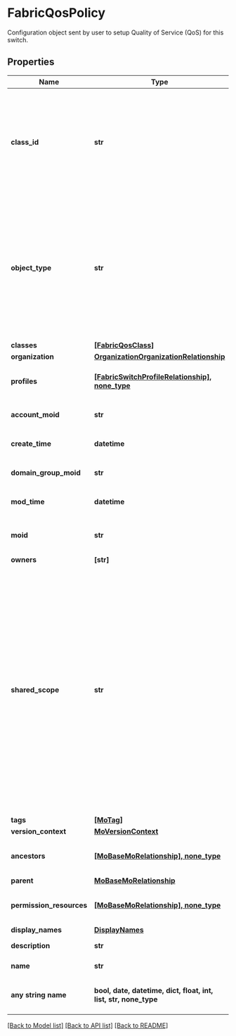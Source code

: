 # FabricQosPolicy

Configuration object sent by user to setup Quality of Service (QoS) for this switch.
## Properties
Name | Type | Description | Notes
------------ | ------------- | ------------- | -------------
**class_id** | **str** | The concrete type of this complex type. Its value must be the same as the &#39;objectType&#39; property. The OpenAPI document references this property as a discriminator value. | [readonly] 
**object_type** | **str** | The fully-qualified type of this managed object, i.e. the class name. This property is optional. The ObjectType is implied from the URL path. If specified, the value of objectType must match the class name specified in the URL path. | [readonly] 
**classes** | [**[FabricQosClass]**](FabricQosClass.md) |  | [optional] 
**organization** | [**OrganizationOrganizationRelationship**](OrganizationOrganizationRelationship.md) |  | [optional] 
**profiles** | [**[FabricSwitchProfileRelationship], none_type**](FabricSwitchProfileRelationship.md) | An array of relationships to fabricSwitchProfile resources. | [optional] 
**account_moid** | **str** | The Account ID for this managed object. | [optional] [readonly] 
**create_time** | **datetime** | The time when this managed object was created. | [optional] [readonly] 
**domain_group_moid** | **str** | The DomainGroup ID for this managed object. | [optional] [readonly] 
**mod_time** | **datetime** | The time when this managed object was last modified. | [optional] [readonly] 
**moid** | **str** | The unique identifier of this Managed Object instance. | [optional] 
**owners** | **[str]** |  | [optional] 
**shared_scope** | **str** | Intersight provides pre-built workflows, tasks and policies to end users through global catalogs. Objects that are made available through global catalogs are said to have a &#39;shared&#39; ownership. Shared objects are either made globally available to all end users or restricted to end users based on their license entitlement. Users can use this property to differentiate the scope (global or a specific license tier) to which a shared MO belongs. | [optional] [readonly] 
**tags** | [**[MoTag]**](MoTag.md) |  | [optional] 
**version_context** | [**MoVersionContext**](MoVersionContext.md) |  | [optional] 
**ancestors** | [**[MoBaseMoRelationship], none_type**](MoBaseMoRelationship.md) | An array of relationships to moBaseMo resources. | [optional] [readonly] 
**parent** | [**MoBaseMoRelationship**](MoBaseMoRelationship.md) |  | [optional] 
**permission_resources** | [**[MoBaseMoRelationship], none_type**](MoBaseMoRelationship.md) | An array of relationships to moBaseMo resources. | [optional] [readonly] 
**display_names** | [**DisplayNames**](DisplayNames.md) |  | [optional] 
**description** | **str** | Description of the policy. | [optional] 
**name** | **str** | Name of the concrete policy. | [optional] 
**any string name** | **bool, date, datetime, dict, float, int, list, str, none_type** | any string name can be used but the value must be the correct type | [optional]

[[Back to Model list]](../README.md#documentation-for-models) [[Back to API list]](../README.md#documentation-for-api-endpoints) [[Back to README]](../README.md)


